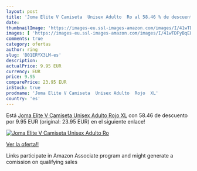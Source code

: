 ```yaml
---
layout: post
title: 'Joma Elite V Camiseta  Unisex Adulto  Ro al 58.46 % de descuento'
date: 
thumbnailImage: 'https://images-eu.ssl-images-amazon.com/images/I/41wTDFyBqEL._SL200_.jpg'
images: [ 'https://images-eu.ssl-images-amazon.com/images/I/41wTDFyBqEL._SL200_.jpg' ]
comments: true
category: ofertas
author: ring
slug: 'B01ERYX3LM-es'
description:
actualPrice: 9.95 EUR
currency: EUR
price: 9.95
comparePrice: 23.95 EUR
inStock: true
prodname: 'Joma Elite V Camiseta  Unisex Adulto  Rojo  XL'
country: 'es'
---
```


Está [Joma Elite V Camiseta  Unisex Adulto  Rojo  XL](https://www.amazon.es/dp/B01ERYX3LM/?tag=tolees-21) con 58.46 de descuento por 9.95 EUR (original: 23.95 EUR) en el siguiente enlace!

[![Joma Elite V Camiseta  Unisex Adulto  Ro](https://images-eu.ssl-images-amazon.com/images/I/41wTDFyBqEL._SL200_.jpg)](https://www.amazon.es/dp/B01ERYX3LM/?tag=tolees-21)

[Ver la oferta!!](https://www.amazon.es/dp/B01ERYX3LM/?tag=tolees-21)

Links participate in Amazon Associate program and might generate a comission on qualifying sales


